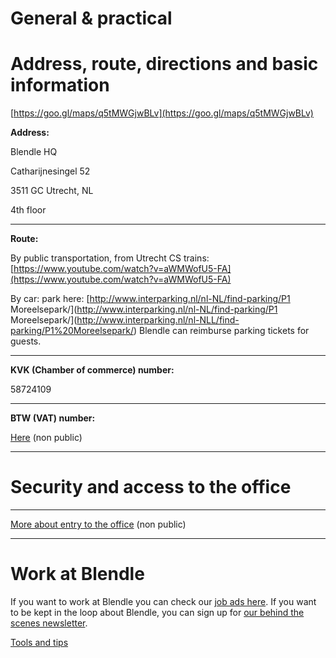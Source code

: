 # General & practical

# **Address, route, directions and basic information**

[https://goo.gl/maps/q5tMWGjwBLv](https://goo.gl/maps/q5tMWGjwBLv)

**Address:**

Blendle HQ

Catharijnesingel 52

3511 GC Utrecht, NL

4th floor

---

**Route:**

By public transportation, from Utrecht CS trains: [https://www.youtube.com/watch?v=aWMWofU5-FA](https://www.youtube.com/watch?v=aWMWofU5-FA)

By car: park here: [http://www.interparking.nl/nl-NL/find-parking/P1 Moreelsepark/](http://www.interparking.nl/nl-NL/find-parking/P1 Moreelsepark/](http://www.interparking.nl/nl-NLL/find-parking/P1%20Moreelsepark/) Blendle can reimburse parking tickets for guests. 

---

**KVK (Chamber of commerce) number:**

58724109

---

**BTW (VAT) number:**

[Here](https://www.notion.so/1fbb88c6735343c8a3ba8b409ed124d4?pvs=21) (non public)

---

# **Security and access to the office**

---

[More about entry to the office](https://www.notion.so/8354943cbce846e086ad48e67dc153bc?pvs=21) (non public)

---

# Work at Blendle

If you want to work at Blendle you can check our [job ads here](https://blendle.homerun.co/). If you want to be kept in the loop about Blendle, you can sign up for [our behind the scenes newsletter](https://blendle.homerun.co/yes-keep-me-posted/tr/apply?token=8092d4128c306003d97dd3821bad06f2).

[Tools and tips](General%20&%20practical%20437c608f7c4e4cfeabf76af7b831a441/Tools%20and%20tips%203a39f08a1bf04e659a4d91e15bc5c8de.md)